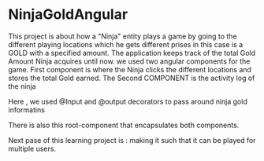 # NinjaGoldAngular

This project is about how a "Ninja" entity plays a game by going to the different playing locations which he gets different prises in this case 
is a GOLD with a specified amount.
The application keeps track of the total Gold Amount Ninja acquires until now.
we used two angular components for the game. First component is where the Ninja clicks the different locations and stores the total Gold earned.
The Second COMPONENT is the activity log of the ninja

Here , we used @Input and @output decorators to pass around ninja gold informatins

There is also this root-component that encapsulates both components.

Next pase of this learning project is : making it such that it can be played for multiple users.
